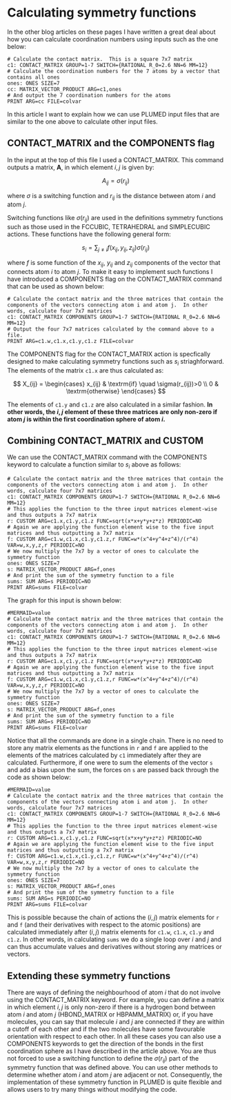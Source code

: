 # Calculating symmetry functions

In the other blog articles on these pages I have written a great deal about how you can calculate coordination numbers 
using inputs such as the one below:

```plumed
# Calculate the contact matrix.  This is a square 7x7 matrix
c1: CONTACT_MATRIX GROUP=1-7 SWITCH={RATIONAL R_0=2.6 NN=6 MM=12}
# Calculate the coordination numbers for the 7 atoms by a vector that contains all ones
ones: ONES SIZE=7
cc: MATRIX_VECTOR_PRODUCT ARG=c1,ones
# And output the 7 coordination numbers for the atoms
PRINT ARG=cc FILE=colvar
``` 

In this article I want to explain how we can use PLUMED input files that are similar to the one above to calculate 
other input files.

## CONTACT_MATRIX and the COMPONENTS flag

In the input at the top of this file I used a CONTACT_MATRIX.  This command outputs a matrix, $\mathbf{A}$, in which element $i,j$ is given by:

$$
A_{ij} = \sigma(r_{ij})
$$

where $\sigma$ is a switching function and $r_{ij}$ is the distance between atom $i$ and atom $j$.  

Switching functions like $\sigma(r_{ij})$ are used in the definitions symmetry functions such as those used in the FCCUBIC, TETRAHEDRAL and SIMPLECUBIC actions.  These functions have the following general form:

$$
s_i = \sum_{j\ne i } f(x_{ij},y_{ij},z_{ij})\sigma(r_{ij})
$$

where $f$ is some function of the $x_{ij}$, $y_{ij}$ and $z_{ij}$ components of the vector that connects atom $i$ to atom $j$.  To make it easy to implement such functions I have introduced a 
COMPONENTS flag on the CONTACT_MATRIX command that can be used as shown below:

```plumed
# Calculate the contact matrix and the three matrices that contain the components of the vectors connecting atom i and atom j.  In other words, calculate four 7x7 matrices
c1: CONTACT_MATRIX COMPONENTS GROUP=1-7 SWITCH={RATIONAL R_0=2.6 NN=6 MM=12}
# Output the four 7x7 matrices calculated by the command above to a file.
PRINT ARG=c1.w,c1.x,c1.y,c1.z FILE=colvar
```

The COMPONENTS flag for the CONTACT_MATRIX action is specfically designed to make calculating symmetry functions such as $s_i$ striaghforward.  The elements of the matrix `c1.x` are 
thus calculated as:

$$
X_{ij} = \begin{cases}
x_{ij} & \textrm{if} \quad \sigma(r_{ij})>0 \\
0 & \textrm{otherwise}
\end{cases}
$$

The elements of `c1.y` and `c1.z` are also calculated in a similar fashion.  __In other words, the $i,j$ element of these three matrices are only non-zero if atom $j$ is within the first coordination sphere 
of atom $i$.__

## Combining CONTACT_MATRIX and CUSTOM

We can use the CONTACT_MATRIX command with the COMPONENTS keyword to calculate a function similar to $s_i$ above as follows:

```plumed
# Calculate the contact matrix and the three matrices that contain the components of the vectors connecting atom i and atom j.  In other words, calculate four 7x7 matrices
c1: CONTACT_MATRIX COMPONENTS GROUP=1-7 SWITCH={RATIONAL R_0=2.6 NN=6 MM=12}
# This applies the function to the three input matrices element-wise and thus outputs a 7x7 matrix
r: CUSTOM ARG=c1.x,c1.y,c1.z FUNC=sqrt(x*x+y*y+z*z) PERIODIC=NO
# Again we are applying the function element wise to the five input matrices and thus outputting a 7x7 matrix
f: CUSTOM ARG=c1.w,c1.x,c1.y,c1.z,r FUNC=w*(x^4+y^4+z^4)/(r^4) VAR=w,x,y,z,r PERIODIC=NO
# We now multiply the 7x7 by a vector of ones to calculate the symmetry function
ones: ONES SIZE=7
s: MATRIX_VECTOR_PRODUCT ARG=f,ones 
# And print the sum of the symmetry function to a file
sums: SUM ARG=s PERIODIC=NO
PRINT ARG=sums FILE=colvar
```

The graph for this input is shown below:

```plumed
#MERMAID=value
# Calculate the contact matrix and the three matrices that contain the components of the vectors connecting atom i and atom j.  In other words, calculate four 7x7 matrices
c1: CONTACT_MATRIX COMPONENTS GROUP=1-7 SWITCH={RATIONAL R_0=2.6 NN=6 MM=12}
# This applies the function to the three input matrices element-wise and thus outputs a 7x7 matrix
r: CUSTOM ARG=c1.x,c1.y,c1.z FUNC=sqrt(x*x+y*y+z*z) PERIODIC=NO
# Again we are applying the function element wise to the five input matrices and thus outputting a 7x7 matrix
f: CUSTOM ARG=c1.w,c1.x,c1.y,c1.z,r FUNC=w*(x^4+y^4+z^4)/(r^4) VAR=w,x,y,z,r PERIODIC=NO
# We now multiply the 7x7 by a vector of ones to calculate the symmetry function
ones: ONES SIZE=7
s: MATRIX_VECTOR_PRODUCT ARG=f,ones
# And print the sum of the symmetry function to a file
sums: SUM ARG=s PERIODIC=NO
PRINT ARG=sums FILE=colvar
```

Notice that all the commands are done in a single chain.  There is no need to store any matrix elements as the functions in `r` and `f` are applied to the elements of the matrices calculated
by `c1` immediately after they are calculated.  Furthermore, if one were to sum the elements of the vector `s` and add a bias upon the sum, the forces on `s` are passed back through the code as
shown below:

```plumed
#MERMAID=value
# Calculate the contact matrix and the three matrices that contain the components of the vectors connecting atom i and atom j.  In other words, calculate four 7x7 matrices
c1: CONTACT_MATRIX COMPONENTS GROUP=1-7 SWITCH={RATIONAL R_0=2.6 NN=6 MM=12}
# This applies the function to the three input matrices element-wise and thus outputs a 7x7 matrix
r: CUSTOM ARG=c1.x,c1.y,c1.z FUNC=sqrt(x*x+y*y+z*z) PERIODIC=NO
# Again we are applying the function element wise to the five input matrices and thus outputting a 7x7 matrix
f: CUSTOM ARG=c1.w,c1.x,c1.y,c1.z,r FUNC=w*(x^4+y^4+z^4)/(r^4) VAR=w,x,y,z,r PERIODIC=NO
# We now multiply the 7x7 by a vector of ones to calculate the symmetry function
ones: ONES SIZE=7
s: MATRIX_VECTOR_PRODUCT ARG=f,ones
# And print the sum of the symmetry function to a file
sums: SUM ARG=s PERIODIC=NO
PRINT ARG=sums FILE=colvar
```

This is possible because the chain of actions the $(i,j)$ matrix elements for `r` and `f` (and their derivatives with respect to the atomic positions) are calculated immediately after $(i,j)$ matrix elements
for `c1.w`, `c1.x`, `c1.y` and `c1.z`.  In other words, in calculating `sums` we do a single loop over $i$ and $j$ and can thus accumulate values and derivatives without storing any matrices or vectors.

## Extending these symmetry functions

There are ways of defining the neighbourhood of atom $i$ that do not involve using the CONTACT_MATRIX keyword.  For example, you can define a matrix in which element $i,j$ is only non-zero if there is a hydrogen
bond between atom $i$ and atom $j$ (HBOND_MATRIX or HBPAMM_MATRIX) or, if you have molecules, you can say that molecule $i$ and $j$ are connected if they are within a cutoff of each other and if the two molecules
have some favourable orientation with respect to each other.  In all these cases you can also use a COMPONENTS keywords to get the direction of the bonds in the first coordination sphere as I have described in the 
article above.  You are thus not forced to use a switching function to define the $\sigma(r_{ij})$ part of the symmetry function that was defined above.  You can use other methods to determine whether atom $i$ and 
atom $j$ are adjacent or not.  Consequently, the implementation of these symmetry function in PLUMED is quite flexible and allows users to try many things without modifying the code.
